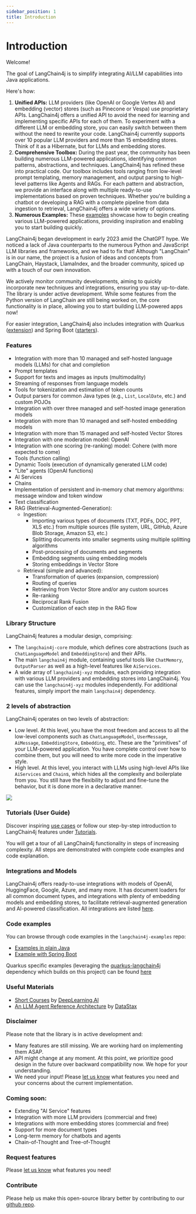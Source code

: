 ```yaml
---
sidebar_position: 1
title: Introduction
---
```


# Introduction

Welcome!

The goal of LangChain4j is to simplify integrating AI/LLM capabilities into Java applications.

Here's how:
1. **Unified APIs:**
LLM providers (like OpenAI or Google Vertex AI) and embedding (vector) stores (such as Pinecone or Vespa)
use proprietary APIs. LangChain4j offers a unified API to avoid the need for learning and implementing specific APIs for each of them.
To experiment with a different LLM or embedding store, you can easily switch between them without the need to rewrite your code.
LangChain4j currently supports over 10 popular LLM providers and more than 15 embedding stores.
Think of it as a Hibernate, but for LLMs and embedding stores.
2. **Comprehensive Toolbox:**
During the past year, the community has been building numerous LLM-powered applications,
identifying common patterns, abstractions, and techniques. LangChain4j has refined these into practical code.
Our toolbox includes tools ranging from low-level prompt templating, memory management, and output parsing
to high-level patterns like Agents and RAGs.
For each pattern and abstraction, we provide an interface along with multiple ready-to-use implementations based on proven techniques.
Whether you're building a chatbot or developing a RAG with a complete pipeline from data ingestion to retrieval,
LangChain4j offers a wide variety of options.
3. **Numerous Examples:**
These [examples](https://github.com/langchain4j/langchain4j-examples) showcase how to begin creating various LLM-powered applications,
providing inspiration and enabling you to start building quickly.

LangChain4j began development in early 2023 amid the ChatGPT hype.
We noticed a lack of Java counterparts to the numerous Python and JavaScript LLM libraries and frameworks,
and we had to fix that!
Although "LangChain" is in our name, the project is a fusion of ideas and concepts from LangChain, Haystack,
LlamaIndex, and the broader community, spiced up with a touch of our own innovation.

We actively monitor community developments, aiming to quickly incorporate new techniques and integrations,
ensuring you stay up-to-date.
The library is under active development. While some features from the Python version of LangChain
are still being worked on, the core functionality is in place, allowing you to start building LLM-powered apps now!

For easier integration, LangChain4j also includes integration with
Quarkus ([extension](https://quarkus.io/extensions/io.quarkiverse.langchain4j/quarkus-langchain4j-core))
and Spring Boot ([starters](https://github.com/langchain4j/langchain4j-spring)).

### Features
- Integration with more than 10 managed and self-hosted language models (LLMs) for chat and completion
- Prompt templates
- Support for texts and images as inputs (multimodality)
- Streaming of responses from language models
- Tools for tokenization and estimation of token counts
- Output parsers for common Java types (e.g., `List`, `LocalDate`, etc.) and custom POJOs
- Integration with over three managed and self-hosted image generation models
- Integration with more than 10 managed and self-hosted embedding models
- Integration with more than 15 managed and self-hosted Vector Stores
- Integration with one moderation model: OpenAI
- Integration with one scoring (re-ranking) model: Cohere (with more expected to come)
- Tools (function calling)
- Dynamic Tools (execution of dynamically generated LLM code)
- "Lite" agents (OpenAI functions)
- AI Services
- Chains
- Implementation of persistent and in-memory chat memory algorithms: message window and token window
- Text classification
- RAG (Retrieval-Augmented-Generation):
  - Ingestion:
    - Importing various types of documents (TXT, PDFs, DOC, PPT, XLS etc.) from multiple sources (file system, URL, GitHub, Azure Blob Storage, Amazon S3, etc.)
    - Splitting documents into smaller segments using multiple splitting algorithms
    - Post-processing of documents and segments
    - Embedding segments using embedding models
    - Storing embeddings in Vector Store
  - Retrieval (simple and advanced):
    - Transformation of queries (expansion, compression)
    - Routing of queries
    - Retrieving from Vector Store and/or any custom sources
    - Re-ranking
    - Reciprocal Rank Fusion
    - Customization of each step in the RAG flow

### Library Structure
LangChain4j features a modular design, comprising:
- The `langchain4j-core` module, which defines core abstractions (such as `ChatLanguageModel` and `EmbeddingStore`) and their APIs.
- The main `langchain4j` module, containing useful tools like `ChatMemory`, `OutputParser` as well as a high-level features like `AiServices`.
- A wide array of `langchain4j-xyz` modules, each providing integration with various LLM providers and embedding stores into LangChain4j.
  You can use the `langchain4j-xyz` modules independently. For additional features, simply import the main `langchain4j` dependency.

### 2 levels of abstraction
LangChain4j operates on two levels of abstraction:
- Low level. At this level, you have the most freedom and access to all the low-level components such as
`ChatLanguageModel`, `UserMessage`, `AiMessage`, `EmbeddingStore`, `Embedding`, etc.
These are the "primitives" of your LLM-powered application.
You have complete control over how to combine them, but you will need to write more code in the imperative style.
- High level. At this level, you interact with LLMs using high-level APIs like `AiServices` and `Chain`s,
which hides all the complexity and boilerplate from you.
You still have the flexibility to adjust and fine-tune the behavior, but it is done more in a declarative manner.

[![](/img/langchain4j-components.png)](/docs/intro)

### Tutorials (User Guide)
Discover inspiring [use cases](/docs/tutorials#need-inspiration) or follow our step-by-step introduction to LangChain4j features under [Tutorials](/docs/category/tutorials).

You will get a tour of all LangChain4j functionality in steps of increasing complexity. All steps are demonstrated with complete code examples and code explanation.

### Integrations and Models
LangChain4j offers ready-to-use integrations with models of OpenAI, HuggingFace, Google, Azure, and many more. 
It has document loaders for all common document types, and integrations with plenty of embedding models and embedding stores, to facilitate retrieval-augmented generation and AI-powered classification.
All integrations are listed [here](/docs/category/integrations).

### Code examples

You can browse through code examples in the `langchain4j-examples` repo:

- [Examples in plain Java](https://github.com/langchain4j/langchain4j-examples/tree/main/other-examples/src/main/java)
- [Example with Spring Boot](https://github.com/langchain4j/langchain4j-examples/blob/main/spring-boot-example/src/test/java/dev/example/CustomerSupportApplicationTest.java)

Quarkus specific examples (leveraging the [quarkus-langchain4j](https://github.com/quarkiverse/quarkus-langchain4j)
dependency which builds on this project) can be
found [here](https://github.com/quarkiverse/quarkus-langchain4j/tree/main/samples)

### Useful Materials
- [Short Courses](https://www.deeplearning.ai/short-courses/) by [DeepLearning.AI](https://www.deeplearning.ai/)
- [An LLM Agent Reference Architecture](https://www.datastax.com/resources/whitepaper/an-llm-agent-reference-architecture-demystifying-llm-based-systems) by [DataStax](https://www.datastax.com/)

### Disclaimer

Please note that the library is in active development and:

- Many features are still missing. We are working hard on implementing them ASAP.
- API might change at any moment. At this point, we prioritize good design in the future over backward compatibility
  now. We hope for your understanding.
- We need your input! Please [let us know](https://github.com/langchain4j/langchain4j/issues/new/choose) what features
  you need and your concerns about the current implementation.

### Coming soon:

- Extending "AI Service" features
- Integration with more LLM providers (commercial and free)
- Integrations with more embedding stores (commercial and free)
- Support for more document types
- Long-term memory for chatbots and agents
- Chain-of-Thought and Tree-of-Thought

### Request features

Please [let us know](https://github.com/langchain4j/langchain4j/issues/new/choose) what features you need!

### Contribute

Please help us make this open-source library better by contributing to our [github repo](https://github.com/langchain4j/langchain4j).


